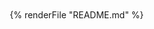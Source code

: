 <link rel="stylesheet" href="https://early.webawesome.com/webawesome@3.0.0-beta.4/dist/styles/webawesome.css" />
<div style="padding: 10px; margin: auto; min-width: 20rem; max-width: 50rem;">
{% renderFile "README.md" %}
<div>
